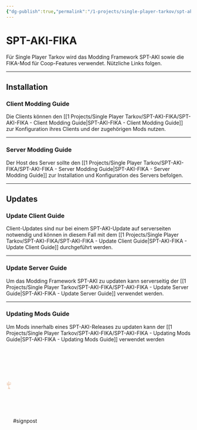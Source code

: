```yaml
---
{"dg-publish":true,"permalink":"/1-projects/single-player-tarkov/spt-aki-fika/spt-aki-fika/","tags":["gardenEntry"],"created":"2024-11-26T13:28:52.000+01:00","updated":"2024-11-26T13:28:52.000+01:00"}
---
```


# SPT-AKI-FIKA
Für Single Player Tarkov wird das Modding Framework SPT-AKI sowie die FIKA-Mod für Coop-Features verwendet. Nützliche Links folgen.

---
## Installation
### Client Modding Guide
Die Clients können den [[1 Projects/Single Player Tarkov/SPT-AKI-FIKA/SPT-AKI-FIKA - Client Modding Guide\|SPT-AKI-FIKA - Client Modding Guide]] zur Konfiguration ihres Clients und der zugehörigen Mods nutzen.

---
### Server Modding Guide
Der Host des Server sollte den [[1 Projects/Single Player Tarkov/SPT-AKI-FIKA/SPT-AKI-FIKA - Server Modding Guide\|SPT-AKI-FIKA - Server Modding Guide]] zur Installation und Konfiguration des Servers befolgen.

---
## Updates
### Update Client Guide
Client-Updates sind nur bei einem SPT-AKI-Update auf serverseiten notwendig und können in diesem Fall mit dem [[1 Projects/Single Player Tarkov/SPT-AKI-FIKA/SPT-AKI-FIKA - Update Client Guide\|SPT-AKI-FIKA - Update Client Guide]] durchgeführt werden.

---
### Update Server Guide
Um das Modding Framework SPT-AKI zu updaten kann serverseitig der [[1 Projects/Single Player Tarkov/SPT-AKI-FIKA/SPT-AKI-FIKA - Update Server Guide\|SPT-AKI-FIKA - Update Server Guide]] verwendet werden.

---
### Updating Mods Guide
Um Mods innerhalb eines SPT-AKI-Releases zu updaten kann der [[1 Projects/Single Player Tarkov/SPT-AKI-FIKA/SPT-AKI-FIKA - Updating Mods Guide\|SPT-AKI-FIKA - Updating Mods Guide]] verwendet werden

<?xml version="1.0" encoding="UTF-8"?><!-- Created with Inkscape (http://www.inkscape.org/) --><svg xmlns="http://www.w3.org/2000/svg" xmlns:cc="http://creativecommons.org/ns#" xmlns:dc="http://purl.org/dc/elements/1.1/" xmlns:rdf="http://www.w3.org/1999/02/22-rdf-syntax-ns#" width="15" height="205" version="1.0" viewBox="0 0 150 205"> <path d="m72.081 0.01698c-3.5743 0.18464-7.2167 1.8773-6.5265 5.1526l-2.7478 21.226 1.0991 4.7393-44.307 6.5946c1.0507 4.4382 3.0159 8.6939 2.4048 13.464l3.9832 3.2973 6.5946-0.13629 0.41327 14.15-10.305 3.5039c-0.10771 7.0519 0.92984 10.806 0.82433 17.86 0.82653 2.3675 2.0268 2.8445 4.1898 3.3655l1.0991-0.27478 1.031 12.022 4.1898 1.9916 17.724-0.54955 12.983-3.915-0.13849 21.707c-3.2533 13.372-3.7479 26.746-0.41106 40.117v9.8238c-2.8797 0.42426-5.6252 2.5587-8.1048 4.0513-2.2708 3.5457-3.0203 7.3816-5.634 10.789-4.3041 4.5063-9.9161 11.365-3.7084 14.354 5.834-0.0879 13.139-3.4952 17.858-6.5946 2.8555 1.6487 5.7813 2.8797 9.0698 2.1323 4.6558 3.8029 10.362 5.4296 16.348 6.111 5.2911-0.10991 9.0412-4.3744 14.15-4.946 4.0711 0.96721 3.6336-1.3629 4.2601-5.3636-3.6776-7.9795-8.2059-10.96-15.801-13.457 0.74519-7.9531-6.6342-10.09-13.6-10.512l-1.031-63.335c0.23301-2.7851 1.1299-6.5529 1.2376-9.2742l38.401-11.609 10.991 2.9544 1.6487-10.03-2.7478-6.6628-2.8181-1.9916 4.3964-1.6487 1.3057-18.617-3.161-2.4048 2.4752-0.68804-3.6424-19.302h-0.48137l-15.66-0.34292-2.1301-0.89247-2.9544-0.13849-1.7872-0.89248-6.5243 0.48141-17.243 2.5411-0.96282-25.073c0.83092-2.6378-2.6752-3.9634-6.2495-3.7787zm0.68584 1.3057c2.9412 0.0835 5.3966 1.5717 3.3655 4.8756l1.4442 23.152-11.266 1.442-1.442-2.6796 2.8841-21.019c-3.3303-3.6622 1.2332-5.878 5.0141-5.7703zm2.9544 5.7022c-2.3301 0.91665-4.7481 2.6928-6.7331 0.13629l-0.41107 0.82432c2.695 4.691 4.2403 1.9036 6.5946 0.41107zm26.928 19.92 0.54955 0.48141c-1.0068 0.18025-19.59 3.4798-38.675 6.9375l-41.421 5.7022c1.741 3.9832 2.5785 8.3268 2.8159 12.914l-2.6796-2.1301c0.8551-5.6626-1.3541-8.2631-2.1301-12.297l75.427-11.195zm1.0991 0.13629 3.9854 0.54955 1.9212 0.68804 10.923 0.13849-10.51 0.68584-5.8384-1.9234s-0.40887 0.0681-0.41326 0.0681zm0.34292 1.5124 4.7415 1.9234-9.138 3.1588 5.4955 1.4442-23.217 6.5946-2.6796-0.06815-0.27478 0.96062-9.8919 2.8159c-0.28797-1.1694-0.7364-2.2532-1.5102-2.8159l-4.8778 4.603-0.82433 0.27478-4.7393-4.8097-1.4442 6.5265-5.4955 1.5805-4.8075-4.8097-0.27478-0.13629 3.7084 5.357-7.2805 2.0619v0.06814l-14.288-0.13628c-0.26598-4.1502-0.75838-8.1861-2.473-11.611 13.312-1.7212 27.462-3.5105 40.667-5.9066 19.397-3.5149 38.205-7.0013 38.605-7.076zm21.433 0.89247 1.6487 16.35-10.303 3.915v0.27478l-38.607 9.4105c-0.16487-0.18025-0.31874-0.3715-0.48141-0.54955-0.84631 0.22642-1.4904 0.64627-1.9916 1.1672l-11.884 2.9544-0.6177-1.6487c-0.9782 0.68144-1.9608 1.6157-2.9544 2.473l-3.0907 0.75618c-0.36271-0.17366-0.75619-0.34292-0.75619-0.34292l-0.27477 0.13629c0.033 0.20443 0.0945 0.30995 0.13628 0.48141l-7.4168 1.7849 0.27257 0.68804 7.2827-1.8553c0.987 2.3653 3.4974 0.16047 5.7022-1.3739l0.61769-0.20663 0.68584 2.1301 3.8469-1.9234 7.5574 3.3677c0.56714-2.0927 1.4904-4.7218 2.4048-6.665l2.6774 3.3677 2.8862-3.9172-0.41106-0.68584-2.3367 1.7168c-0.47921-0.42645-0.93204-0.90346-1.3739-1.3739l38.126-9.549v0.34292l12.708 0.54955-2.5411 16.625-13.053 6.3199-68.969 14.014-0.0681-0.13848-15.456 3.3676-0.27478-17.656 19.92-5.8384-0.20443-1.3057-0.0703-0.20443-11.059 1.1672-0.48141-12.708 5.5659-1.5805h-0.41327l6.5946-1.9234 2.5411 3.7084 4.6712-4.2579 0.20663-1.5102 4.0535-1.1694 2.7478 2.8181c0.77597-1.5827 1.5915-2.9984 2.473-4.3283l1.9916-0.54955 1.1672 2.2664 10.373 1.3739 1.7168-7.2827 9.4105 1.719-1.0288 3.6402c2.5895 1.3145 5.1152 0.07254 7.6234-0.89247l-0.27258-0.27478c-1.2288 0.54076-4.1612-0.29896-5.4274 0.13629l1.9234-4.6712-10.373-0.34292 23.492-6.7309-5.7-1.3057 9.3424-3.161zm-19.302 8.3818-3.4336 2.7478-5.7022-1.9234-0.54955 0.27478 7.0738 4.8778 2.8862-5.8406zm3.8469 0.41107-0.54955 0.82433c-0.42205 2.2488 1.475 3.8447 2.884 5.3592l0.54955-0.68804zm-31.118 4.603-1.2376 4.3964-8.0367 1.031c-0.16926-0.77817-0.27697-1.7146-0.48141-2.6115zm-21.846 1.7168 3.2292 3.2973-3.7787 1.0991zm9.9623 0.20663 0.54955 1.031-1.5805 0.41106c0.33633-0.4902 0.65946-0.96941 1.031-1.442zm-4.7415 2.8159-0.13629 0.13849-0.0681-0.06814zm63.612 0.89247 2.473 1.9256-8.5862-0.41326zm-70.343 1.031-0.13849 0.75618-3.6402 2.0597-1.3057-1.3035zm-19.852 4.7415-0.0703 14.15-1.442-0.20663-0.54955-13.875zm67.045 1.3717-2.3367 1.9938-4.5349-0.6177-3.2973 3.227 0.27697 0.13849 3.4336-1.9234 4.7393 1.5102 2.1982-2.6796 3.2973 0.48141v-0.96062zm-27.616 5.1526c-0.71662 1.1211-1.0749 2.5477-1.5805 3.9172l-6.2517-1.9256zm-9.8238 2.473-1.0288 0.89467-0.20663-0.54955zm-6.3199 1.5805c-0.18025 0.13629-0.3693 0.29016-0.54955 0.41326-2e-3 -0.02198-0.2462-0.14948-0.34292-0.20663zm41.562 2.3345-4.6031 3.9854-6.8012-2.2664-2.6115 3.3655-3.5017-2.4048-3.4358 5.5637-5.5637-0.96062v0.41106l6.2517 3.5039 3.4336-6.6628 3.2973 3.5721 2.9544-3.7787 6.4561 2.1301 5.0845-6.0451zm-53.034 0.41326-20.263 5.0823 0.34292 18.755c-1.1079-0.21102-2.1696-1.4222-3.0225-1.8553 0-1.5519-0.16707-16.188-0.13849-17.586l11.198-3.4336v0.68584zm76.115 3.5039 1.785 1.7849-8.3114 0.68804zm-9.549 3.4336 0.13629 0.41326h11.611l3.7765 5.2207-1.8553 8.0366-11.059-2.5411-65.329 19.234h-15.456l-2.1301-10.167 11.611-5.7703-0.13849-0.20663 40.531-8.3818-2.1301 8.107-14.77-0.54955-1.7849 1.8553-2.0619-1.3057-6.5265 5.4274-4.669-0.13849-0.27698 0.41327 5.2911 2.3345 5.357-6.388 2.5411 2.0619 2.3367-3.0247 15.937 0.54955 1.7872-7.6937 7.0738 2.9544 12.433-6.1814-0.13629-0.54955-12.433 4.3964-7.419-2.4048zm-54.544 0.41326-8.1048 4.6031-5.1526-2.2686v0.54955l5.2889 4.1898 7.076-5.4955 2.6796 5.2911 3.2973-4.5349 2.884 2.5411 2.473-3.3655-0.54955-0.41106-2.6093 1.9916-2.6796-2.1301-2.3367 2.4048zm-16.623 14.425-10.58 4.3964-2.6774-0.89247zm-12.158 4.3964 1.6487 1.3739 1.3035 10.099-2.7478-0.68804zm46.231 5.0163c-0.08353 2.5565-0.18245 5.124-0.48141 7.83l0.27478 74.464c-4.9636 2.5719-6.8254 8.1224-4.3964 16.08-2.3829 1.0332-4.0909-0.43964-6.3199-3.0995l0.27478-28.917c-3.5369-13.649-3.3852-27.018-0.34292-40.667l0.89247-22.67zm1.9916 72.745c2.3807-0.10991 4.7811 0.63308 6.8694 1.9234l-3.0225 3.6402 0.82433 0.54955 3.915-2.884c1.941 1.6618 3.4292 3.7919 3.915 6.1132-1.464-0.45503-3.0137-0.90347-4.5327-1.3035-3.0335-0.29896-5.7241-0.0506-7.9685 0.6177zm-14.838 4.192-0.27478 18.755c-1.5805 1.231-4.4382 2.9236-7.4871 4.3964 0.56494-3.4512 0.78696-7.4299 3.4336-10.991l-0.27478-0.1319c-3.5985 3.737-5.5878 7.8036-5.4955 12.222-2.6378 1.0991-5.2603 1.9124-7.2123 1.9124-4.2799-2.1762 1.0332-8.2433 3.5721-11.123 3.5743-2.5499 4.1788-7.2145 5.7703-11.057 1.985-1.2684 5.6802-2.9412 7.9685-3.9832zm22.67 6.0451c1.2002 0.20883 2.4114 0.44843 3.6402 0.75398l1.8553 8.6588-4.946 4.1766 0.47921 4.88 0.27477-0.13189 0.20664-4.1106 4.2579-3.9348 4.3283 4.1986 3.4358 0.4836-0.13848-0.41766-2.6796-1.231-3.9832-3.8469-0.13629-7.83c5.911 1.9388 11.391 5.2361 13.6 11.061-0.41107 2.5719-7e-3 3.4732-2.3367 3.3633-5.2933 0.0879-9.3974 3.7809-14.288 5.3636-9.6941-1.0771-13.741-4.1766-16.348-5.5615-3.8293-10.529 3.3545-15.853 12.778-15.875z" fill="#ce5600" fill-rule="evenodd" stroke-width="2.1982"/></svg> #signpost 
